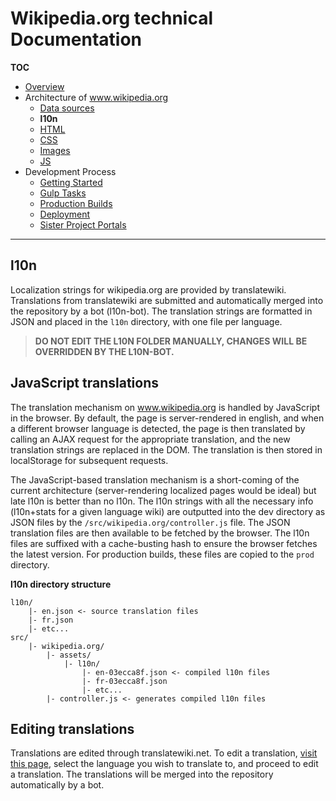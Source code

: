 
# Wikipedia.org technical Documentation
**TOC**

- [Overview](../README.md)
- Architecture of www.wikipedia.org
	- [Data sources](data.md)
	- **l10n**
	- [HTML](html.md)
	- [CSS](css.md)
	- [Images](images.md)
	- [JS](javascript.md)
- Development Process
	- [Getting Started](../development/getting_started.md)
	- [Gulp Tasks](../development/gulp.md)
	- [Production Builds](../development/prod.md)
	- [Deployment](../development/deploy.md)
	- [Sister Project Portals](../development/sister_portals.md)

---
## l10n
Localization strings for wikipedia.org are provided by translatewiki. Translations from translatewiki are submitted and automatically merged into the repository by a bot (l10n-bot). The translation strings are formatted in JSON and placed in the `l10n` directory, with one file per language.

> **DO NOT EDIT THE L10N FOLDER MANUALLY, CHANGES WILL BE OVERRIDDEN BY THE L10N-BOT.**

## JavaScript translations
The translation mechanism on www.wikipedia.org is handled by JavaScript in the browser. By default, the page is server-rendered in english, and when a different browser language is detected, the page is then translated by calling an AJAX request for the appropriate translation, and the new translation strings are replaced in the DOM. The translation is then stored in localStorage for subsequent requests.

The JavaScript-based translation mechanism is a short-coming of the current architecture (server-rendering localized pages would be ideal) but late l10n is better than no l10n. The l10n strings with all the necessary info (l10n+stats for a given language wiki) are outputted into the dev directory as JSON files by the `/src/wikipedia.org/controller.js` file. The JSON translation files are then available to be fetched by the browser. The l10n files are suffixed with a cache-busting hash to ensure the browser fetches the latest version. For production builds, these files are copied to the `prod` directory.

**l10n directory structure**

```
l10n/
    |- en.json <- source translation files
    |- fr.json
    |- etc...
src/
    |- wikipedia.org/
        |- assets/
            |- l10n/
                |- en-03ecca8f.json <- compiled l10n files
                |- fr-03ecca8f.json
                |- etc...
        |- controller.js <- generates compiled l10n files
```

## Editing translations
Translations are edited through translatewiki.net. To edit a translation, [visit this page](https://translatewiki.net/w/i.php?title=Special:Translate&filter=&group=wikimedia-portals&optional=1&task=custom), select the language you wish to translate to, and proceed to edit a translation. The translations will be merged into the repository automatically by a bot.